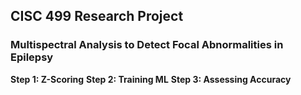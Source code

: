 ## CISC 499 Research Project 
###  Multispectral Analysis to Detect Focal Abnormalities in Epilepsy

**Step 1: Z-Scoring**
**Step 2: Training ML**
**Step 3: Assessing Accuracy**